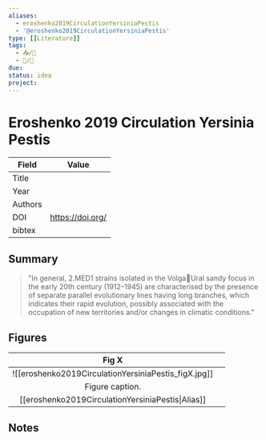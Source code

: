```yaml
---
aliases:
  - eroshenko2019CirculationYersiniaPestis
  - '@eroshenko2019CirculationYersiniaPestis'
type: [[Literature]]
tags: 
  - 📥/📰
  - 📝/🌱  
due:
status: idea
project:
---
```


# Eroshenko 2019 Circulation Yersinia Pestis

| Field   | Value              |
| ------- | ------------------ |
| Title   |                    | 
| Year    |                    |
| Authors |                    |
| DOI     | <https://doi.org/> |
| bibtex  |                    |


## Summary

> "In general, 2.MED1 strains isolated in the VolgaUral sandy focus in the early 20th century (1912–1945) are characterised by the presence of separate parallel evolutionary lines having long branches, which indicates their rapid evolution, possibly associated with the occupation of new territories and/or changes in climatic conditions."

## Figures

|          Fig X           |     |
|:------------------------:| --- |
| ![[eroshenko2019CirculationYersiniaPestis\_figX.jpg]] |     |
|     Figure caption.      |     |
|   [[eroshenko2019CirculationYersiniaPestis\|Alias]]   |     |

## Notes